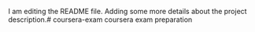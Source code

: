 I am editing the README file. Adding some more details about the project description.# coursera-exam
coursera exam preparation
